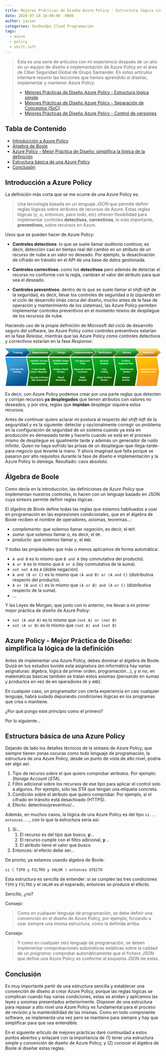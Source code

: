 ```yaml
---
title: Mejores Prácticas de Diseño Azure Policy - Estructura lógica simple
date: 2020-07-18 16:00:00 -0000
author: javier
categories: SecDevOps Cloud Programación
tags:
  - azure
  - policy
  - shift-left
---
```


> Esta es una serie de artículos con mi experiencia después de un año en un equipo de diseño e implementación de Azure Policy en el área de Ciber Seguridad Global de Grupo Santander. En estos artículos intentaré resumir las lecciones que hemos aprendido al diseñar, implementar y mantener Azure Policy:
>
> * [Mejores Prácticas de Diseño Azure Policy - Estructura lógica simple](/2020/07/18/azure-policy-design-best-practices-1/)
> * [Mejores Prácticas de Diseño Azure Policy - Separación de Conceptos (SoC)](/2020/07/20/azure-policy-design-best-practices-2/)
> * [Mejores Prácticas de Diseño Azure Policy - Control de versiones](/2020/07/26/azure-policy-design-best-practices-3/)

## Tabla de Contenido

* [Introducción a Azure Policy](#introducción-a-azure-policy)
* [Algebra de Boole](#álgebra-de-boole)
* [Azure Policy - Mejor Práctica de Diseño: simplifica la lógica de la definición](#azure-policy---mejor-práctica-de-diseño-simplifica-la-lógica-de-la-definición)
* [Estructura básica de una Azure Policy](#estructura-básica-de-una-azure-policy)
* [Conclusión](#conclusión)

## Introducción a Azure Policy

La definición más corta que se me ocurre de una Azure Policy es:

> Una tecnología basada en un lenguaje JSON que permite definir reglas lógicas sobre atributos de recursos de Azure. Estas reglas lógicas (*y*, *o*, *entonces*, *para todo*, etc) ofrecen flexibilidad para implementar controles **detectivos**, **correctivos**, lo más importante, **preventivos**, sobre recursos en Azure.

Usos que se pueden hacer de Azure Policy:

* **Controles detectivos**: lo que se suele llamar *auditoría continua*, es decir, detección casi en tiempo real del cambio en un atributo de un recurso de nube a un valor no deseado. Por ejemplo, la desactivación de cifrado en tránsito en el API de una base de datos gestionada.

* **Controles correctivos**: como los **detectivos** pero además de detectar el recurso no conforme con la regla, cambian el valor del atributo para que sea el deseado.

* **Controles preventivos**: dentro de lo que se suele llamar el *shift-left* de la seguridad, es decir, llevar los controles de seguridad *a la izquierda* en el ciclo de desarrollo (más cerca del diseño, mucho antes de la fase de operación y mantenimiento de los sistemas), las Azure Policy permiten implementar controles preventivos en el momento mismo de despliegue de los recursos de nube.

Haciendo uso de la propia definición de Microsoft del ciclo de desarrollo seguro del software, las Azure Policy como controles preventivos estarían en la fase *Release*, mientras que las Azure Policy como controles detectivos y correctivos estarían en la fase *Response*:

![The Microsoft Security Development Lifecycle - Simplified](/static/img/microsoft-sdl-simplified.png "The Microsoft Security Development Lifecycle - Simplified")

Es decir, con Azure Policy podemos crear por una parte reglas que detecten y corrijan recursos **ya desplegados** que tienen atributos con valores no deseados, y por otra, reglas que **impidan** desplegar siquiera estos recursos.

Antes de continuar quiero aclarar mi postura al respecto del *shift-left* de la seguyridad y es la siguiente: detectar y opcionalmente corregir un problema en la configuración de seguridad de un sistema cuando ya está en producción es demasiado tarde y hacerlo cuando se está en el proceso mismo de despliegue es igualmente tarde y además un generador de ruido infinito. Quien no haya sufrido las prisas de un despliegue-que-llega-tarde-para-negocio que levante la mano. Y ahora imaginad que falla porque se pasaron por alto requisitos durante la fase de diseño e implementación y la Azure Policy lo deniega. Resultado: caos absoluto.

## Álgebra de Boole

Como decía en la introducción, las definiciones de *Azure Policy* que implementan nuestros controles, lo hacen con un lenguaje basado en JSON cuya sintaxis permite definir reglas lógicas.

El *álgebra de Boole* define todas las reglas que estamos habituados a usar en programación en las expresiones condicionales, que en el álgebra de Boole reciben el nombre de operadores, axiomas, teoremas...:

* *complemento*: que solemos llamar *negación*, es decir, el `NOT`.
* *suma*: que solemos llamar *o*, es decir, el `OR`.
* *producto*: que solemos llamar *y*, el `AND`.

Y todas las propiedades que más o menos aplicamos de forma automática:

* `A and B` es lo mismo que `B and A` (ley conmutativa del producto).
* `A or B` es lo mismo que `B or A` (ley conmutativa de la suma).
* `not not A` es `A` (doble negación).
* `A and (B or C)` es lo mismo que `(A and B) or (A and C)` (distributiva respecto del producto).
* `A or (B and C)` es lo mismo que `(A or B) and (A or C)` (distributiva respecto de la suma).
* ...

Y las Leyes de Morgan, que junto con lo anterior, me llevan a mi primer mejor práctica de diseño de Azure Policy:

* `not (A and B)` es lo mismo que `(not A) or (not B)`
* `not (A or B)` es lo mismo que `(not A) and (not B)`

## Azure Policy - Mejor Práctica de Diseño: simplifica la lógica de la definición

Antes de implementar una Azure Policy, debes dominar el álgebra de Boole. Quizá en tus estudios tuviste esta asignatura (en informática hay varias asignaturas: álgebra, lógica de primer orden, programación...), y si no, en matemáticas básicas también se tratan estos axiomas (pensando en sumas y productos en vez de en operadores `OR` y `AND`).

En cualquier caso, un programador con cierta experiencia en casi cualquier lenguaje, habrá sudado depurando condiciones lógicas en los programas que crea o mantiene.

¿Por qué pongo este principio como el primero?

Por lo siguiente...

## Estructura básica de una Azure Policy

Dejando de lado los detalles técnicos de la sintaxis de Azure Policy, que siempre tienen zonas oscuras como todo lenguaje de programación, la estructura de una Azure Policy, desde un punto de vista de alto nivel, podría ser algo así:

1. Tipo de recurso sobre el que quiero comprobar atributos. Por ejemplo: *Storage Account* (*STA*).
1. Filtro adicional sobre los recursos de ese tipo para aplicar el control solo a algunos. Por ejemplo, sólo las *STA* que tengan una etiqueta concreta.
1. Condición sobre el atributo que quiero comprobar. Por ejemplo, si el cifrado en tránsito está desactivado (HTTPS).
1. Efecto: detectivo/preventivo/...

Además, en muchos casos, la lógica de una Azure Policy es del tipo `si... entonces...`, con lo que la estructura sería así:

1. Si...
   1. El recurso es del tipo que busco, **y**...
   1. El recurso cumple con el filtro adicional, **y**...
   1. El atributo tiene el valor que busco
1. Entonces: el efecto debe ser...

De pronto, ya estamos usando álgebra de Boole:

`si ( TIPO y FILTRO y VALOR ) entonces EFECTO`

Esta estructura es sencilla de entender: si se cumplen las tres condiciones `TIPO` y `FILTRO` y el `VALOR` es el esperado, entonces se produce el efecto.

Sencillo, ¿no?

Consejo:
> Como en cualquier lenguaje de programación, se debe definir una convención en el diseño de Azure Policy, por ejemplo, forzando a usar siempre una misma estructura, como la definida arriba.

Consejo:
> Y como en cualquier otro lenguaje de programación, se deben implementar comprobaciones automáticas estáticas sobre la calidad de un *programa*: comprobar automáticamente que el fichero JSON que define una Azure Policy es conforme al esquema JSON de estas.

## Conclusión

Es muy importante partir de una estructura sencilla y establecer una convención de diseño al crear Azure Policy, porque las reglas lógicas se complican cuando hay varias condiciones, estas se anidan y aplicamos las leyes y axiomas presentados anteriormente. Disponer de una estructura para repasar a alto nivel una Azure Policy es fundamental para el proceso de revisión y la mantenibilidad de las mismas. Como en todo componente software, se implementa una vez pero se mantiene para siempre y hay que simplificar para que sea entendible.

En el siguiente artículo de mejores prácticas daré continuidad a estos puntos abiertos y enlazaré con la importancia de (1) tener una estructura simple y convención de diseño de Azure Policy, y (2) conocer el álgebra de Boole al diseñar estas reglas.
